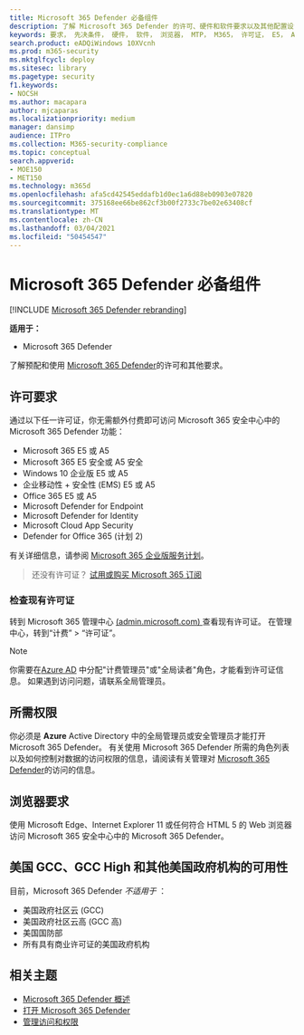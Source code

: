 ```yaml
---
title: Microsoft 365 Defender 必备组件
description: 了解 Microsoft 365 Defender 的许可、硬件和软件要求以及其他配置设置
keywords: 要求， 先决条件， 硬件， 软件， 浏览器， MTP， M365， 许可证， E5， A5， EMS， 购买
search.product: eADQiWindows 10XVcnh
ms.prod: m365-security
ms.mktglfcycl: deploy
ms.sitesec: library
ms.pagetype: security
f1.keywords:
- NOCSH
ms.author: macapara
author: mjcaparas
ms.localizationpriority: medium
manager: dansimp
audience: ITPro
ms.collection: M365-security-compliance
ms.topic: conceptual
search.appverid:
- MOE150
- MET150
ms.technology: m365d
ms.openlocfilehash: afa5cd42545eddafb1d0ec1a6d88eb0903e07820
ms.sourcegitcommit: 375168ee66be862cf3b00f2733c7be02e63408cf
ms.translationtype: MT
ms.contentlocale: zh-CN
ms.lasthandoff: 03/04/2021
ms.locfileid: "50454547"
---
```

# <a name="microsoft-365-defender-prerequisites"></a>Microsoft 365 Defender 必备组件

[!INCLUDE [Microsoft 365 Defender rebranding](../includes/microsoft-defender.md)]


**适用于：**
- Microsoft 365 Defender

了解预配和使用 [Microsoft 365 Defender](microsoft-threat-protection.md)的许可和其他要求。

## <a name="licensing-requirements"></a>许可要求
通过以下任一许可证，你无需额外付费即可访问 Microsoft 365 安全中心中的 Microsoft 365 Defender 功能：

- Microsoft 365 E5 或 A5
- Microsoft 365 E5 安全或 A5 安全
- Windows 10 企业版 E5 或 A5
- 企业移动性 + 安全性 (EMS) E5 或 A5 
- Office 365 E5 或 A5
- Microsoft Defender for Endpoint
- Microsoft Defender for Identity 
- Microsoft Cloud App Security
- Defender for Office 365 (计划 2) 

有关详细信息，请参阅 [Microsoft 365 企业版服务计划](https://www.microsoft.com/licensing/product-licensing/microsoft-365-enterprise)。

> 还没有许可证？ [试用或购买 Microsoft 365 订阅](https://docs.microsoft.com/microsoft-365/commerce/try-or-buy-microsoft-365?view=o365-worldwide)

### <a name="check-your-existing--licenses"></a>检查现有许可证
转到 Microsoft 365 管理中心 [ (admin.microsoft.com) ](https://admin.microsoft.com/) 查看现有许可证。 在管理中心，转到“计费” > “许可证”。

>[!NOTE]
> 你需要在[Azure AD](https://docs.microsoft.com/azure/active-directory/users-groups-roles/directory-assign-admin-roles#available-roles) 中分配"计费管理员"或"全局读者"角色，才能看到许可证信息。 如果遇到访问问题，请联系全局管理员。

## <a name="required-permissions"></a>所需权限
你必须是 **Azure** Active Directory 中的全局管理员或安全管理员才能打开 Microsoft 365 Defender。  有关使用 Microsoft 365 Defender 所需的角色列表以及如何控制对数据的访问权限的信息，请阅读有关管理对 [Microsoft 365 Defender](mtp-permissions.md)的访问的信息。

## <a name="browser-requirements"></a>浏览器要求
使用 Microsoft Edge、Internet Explorer 11 或任何符合 HTML 5 的 Web 浏览器访问 Microsoft 365 安全中心中的 Microsoft 365 Defender。

## <a name="availability-to-us-gcc-gcc-high-and-other-us-government-institutions"></a>美国 GCC、GCC High 和其他美国政府机构的可用性
目前，Microsoft 365 Defender *不适用于* ：
- 美国政府社区云 (GCC) 
- 美国政府社区云高 (GCC 高) 
- 美国国防部
- 所有具有商业许可证的美国政府机构

## <a name="related-topics"></a>相关主题
- [Microsoft 365 Defender 概述](microsoft-threat-protection.md)
- [打开 Microsoft 365 Defender](mtp-enable.md)
- [管理访问和权限](mtp-permissions.md)

